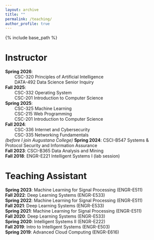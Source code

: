 ```yaml
---
layout: archive
title: ""
permalink: /teaching/
author_profile: true
---
```


{% include base_path %}

Instructor
======
**Spring 2026**:
<span style="display:block; margin-left: 30px;">
    CSC-320 Principles of Artificial Intelligence<br>
    DATA-492 Data Science Senior Inquiry
</span>
**Fall 2025**:
<span style="display:block; margin-left: 30px;">
    CSC-332 Operating System<br>
    CSC-201 Introduction to Computer Science
</span>
**Spring 2025**:
<span style="display:block; margin-left: 30px;">
    CSC-325 Machine Learning<br>
    CSC-215 Web Programming<br>
    CSC-201 Introduction to Computer Science
</span>
**Fall 2024**:
<span style="display:block; margin-left: 30px;">
    CSC-336 Internet and Cybersecurity<br>
    CSC-335 Networking Fundamentals
</span>
<span style="font-style: italic; font-size: 14px;">
(before I join Augustana College)
</span>
**Spring 2024**: CSCI-B547 Systems & Protocol Security and Information Assurance
<br>**Fall 2023**: CSCI-B365 Data Analysis and Mining
<br>**Fall 2018**: ENGR-E221 Intelligent Systems I (lab session)

Teaching Assistant
======
**Spring 2023**: Machine Learning for Signal Processing (ENGR-E511)
<br>**Fall 2022**: Deep Learning Systems (ENGR-E533)
<br>**Spring 2022**: Machine Learning for Signal Processing (ENGR-E511)
<br>**Fall 2021**: Deep Learning Systems (ENGR-E533)
<br>**Spring 2021**: Machine Learning for Signal Processing (ENGR-E511)
<br>**Fall 2020**: Deep Learning Systems (ENGR-E533)
<br>**Spring 2020**: Intelligent Systems II (ENGR-E222)
<br>**Fall 2019**: Intro to Intelligent Systems (ENGR-E503)
<br>**Spring 2019**: Advanced Cloud Computing (ENGR-E616)







